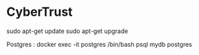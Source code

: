 # CyberTrust

sudo apt-get update
sudo apt-get upgrade



Postgres :
docker exec -it postgres /bin/bash
psql mydb postgres